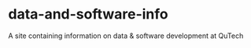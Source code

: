 # data-and-software-info
A site containing information on data &amp; software development at QuTech
